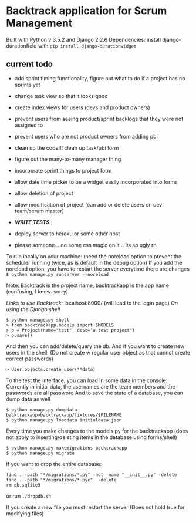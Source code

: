 # Backtrack application for Scrum Management
Built with Python v 3.5.2 and Django 2.2.6
Dependencies: install django-durationfield with `pip install django-durationwidget`
## current todo
* add sprint timing functionality, figure out what to do if a project has no sprints yet
* change task view so that it looks good

* create index views for users (devs and product owners)
* prevent users from seeing product/sprint backlogs that they were not assigned to
* prevent users who are not product owners from adding pbi

* clean up the code!!! clean up task/pbi form
* figure out the many-to-many manager thing

* incorporate sprint things to project form
* allow date time picker to be a widget easily incorporated into forms

* allow deletion of project
* allow modification of project (can add or delete users on dev team/scrum master)

* ***WRITE TESTS***
* deploy server to heroku or some other host
* please someone... do some css magic on it... its so ugly rn

To run locally on your machine: (need the noreload option to prevent the scheduler running twice, as is default in the debug option)
If you add the noreload option, you have to restart the server everytime there are changes
`$ python manage.py runserver --noreload`

Note: Backtrack is the project name, backtrackapp is the app name (confusing, I know. sorry)

*Links to use Backtrack:*
localhost:8000/
(will lead to the login page)
*On using the Django shell*
```
$ python manage.py shell
> from backtrackapp.models import $MODELS
> p = Project(name="test", desc="a test project")
> p.save()
```
And then you can add/delete/query the db.
And if you want to create new users in the shell:
(Do not create w regular user object as that cannot create correct passwords)
```
> User.objects.create_user(**data)
```
To the test the interface, you can load in some data in the console:
Currently in initial data, the usernames are the team members and the passwords are all password
And to save the state of a database, you can dump data as well
```
$ python manage.py dumpdata backtrackapp>backtrackapp/fixtures/$FILENAME
$ python manage.py loaddata initialdata.json
```

Every time you make changes to the models.py for the backtrackapp (does not apply to inserting/deleting items in the database using forms/shell)
```
$ python manage.py makemigrations backtrackapp
$ python manage.py migrate
```

If you want to drop the entire database:
```
find . -path "*/migrations/*.py" -not -name "__init__.py" -delete
find . -path "*/migrations/*.pyc"  -delete
rm db.sqlite3
```
or run `./dropdb.sh`


If you create a new file you must restart the server
(Does not hold true for modifying files)
